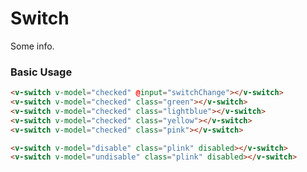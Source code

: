 # Switch

Some info.

### Basic Usage

```html
<v-switch v-model="checked" @input="switchChange"></v-switch>
<v-switch v-model="checked" class="green"></v-switch>
<v-switch v-model="checked" class="lightblue"></v-switch>
<v-switch v-model="checked" class="yellow"></v-switch>
<v-switch v-model="checked" class="pink"></v-switch>

<v-switch v-model="disable" class="plink" disabled></v-switch>
<v-switch v-model="undisable" class="plink" disabled></v-switch>
```


<v-phone hash="switch"></v-phone>
